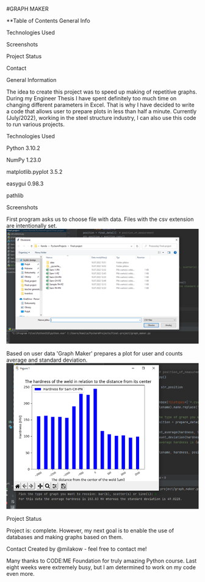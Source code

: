 #GRAPH MAKER

**Table of Contents
  General Info
  
  Technologies Used
  
  Screenshots
  
  Project Status
  
  Contact
  


General Information

The idea to create this project was to speed up making of repetitive graphs. During my Engineer Thesis I have spent definitely too much time on changing different parameters in Excel. That is why I have decided to write a code that allows user to prepare plots in less than half a minute.
Currently (July/2022), working in the steel structure industry, I can also use this code to run various projects.

Technologies Used

  Python 3.10.2
  
  NumPy 1.23.0
  
  matplotlib.pyplot 3.5.2
  
  easygui 0.98.3
  
  pathlib
  



Screenshots

First program asks us to choose file with data. Files with the csv extension are intentionally set. 
![img.png](img.png)

Based on user data 'Graph Maker' prepares a plot for user and counts average and standard deviation.
![img_2.png](img_2.png)



Project Status

Project is: complete.
However, my next goal is to enable the use of databases and making graphs based on them.


Contact
Created by @milakow - feel free to contact me!

Many thanks to CODE:ME Foundation for truly amazing Python course. 
Last eight weeks were extremely busy, but I am determined to work on my code even more.
